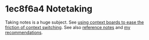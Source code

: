 # 1ec8f6a4 Notetaking

Taking notes is a huge subject. See [using context boards to ease the friction of context switching](73b01617_use_context_boards_for_context_switching.md). See also [reference notes](a33cf63e_reference_notes.md) and [my recommendations](1ba3a51c_recommendations_for_long_term_notes.md). 